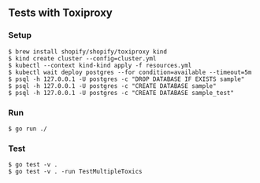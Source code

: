 ## Tests with Toxiproxy

### Setup

```shell
$ brew install shopify/shopify/toxiproxy kind
$ kind create cluster --config=cluster.yml
$ kubectl --context kind-kind apply -f resources.yml
$ kubectl wait deploy postgres --for condition=available --timeout=5m
$ psql -h 127.0.0.1 -U postgres -c "DROP DATABASE IF EXISTS sample"
$ psql -h 127.0.0.1 -U postgres -c "CREATE DATABASE sample"
$ psql -h 127.0.0.1 -U postgres -c "CREATE DATABASE sample_test"
```

### Run

```shell
$ go run ./
```

### Test

```shell
$ go test -v .
$ go test -v . -run TestMultipleToxics
```
